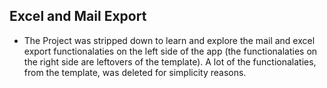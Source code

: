 ## Excel and Mail Export
- The Project was stripped down to learn and explore the mail and excel export functionalaties on the left side of the app (the functionalaties on the right side are leftovers of the template). 
A lot of the functionalaties, from the template, was deleted for simplicity reasons.
